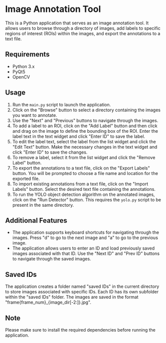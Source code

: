 <!-- write a readme.md file -->
# Image Annotation Tool

This is a Python application that serves as an image annotation tool. It allows users to browse through a directory of images, add labels to specific regions of interest (ROIs) within the images, and export the annotations to a text file.

## Requirements

- Python 3.x
- PyQt5
- OpenCV

## Usage

1. Run the `main.py` script to launch the application.
2. Click on the "Browse" button to select a directory containing the images you want to annotate.
3. Use the "Next" and "Previous" buttons to navigate through the images.
4. To add a label to an ROI, click on the "Add Label" button and then click and drag on the image to define the bounding box of the ROI. Enter the label text in the text widget and click "Enter ID" to save the label.
5. To edit the label text, select the label from the list widget and click the "Edit Text" button. Make the necessary changes in the text widget and click "Enter ID" to save the changes.
6. To remove a label, select it from the list widget and click the "Remove Label" button.
7. To export the annotations to a text file, click on the "Export Labels" button. You will be prompted to choose a file name and location for the exported file.
8. To import existing annotations from a text file, click on the "Import Labels" button. Select the desired text file containing the annotations.
9. To run the YOLO object detection algorithm on the annotated images, click on the "Run Detector" button. This requires the `yolo.py` script to be present in the same directory.

## Additional Features

- The application supports keyboard shortcuts for navigating through the images. Press "d" to go to the next image and "a" to go to the previous image.
- The application allows users to enter an ID and load previously saved images associated with that ID. Use the "Next ID" and "Prev ID" buttons to navigate through the saved images.

## Saved IDs

The application creates a folder named "saved IDs" in the current directory to store images associated with specific IDs. Each ID has its own subfolder within the "saved IDs" folder. The images are saved in the format "frame{frame_num}_{image_dir[-2:]}.jpg".

## Note

Please make sure to install the required dependencies before running the application.